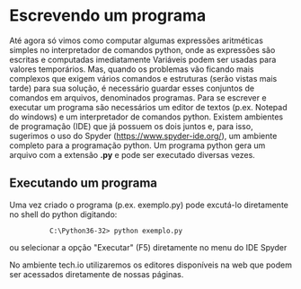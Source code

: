 # Escrevendo um programa

Até agora só vimos como computar algumas expressões aritméticas simples no interpretador de comandos python, onde as expressões são escritas e computadas imediatamente
Variáveis podem ser usadas para valores temporários.
Mas, quando os problemas vão ficando mais complexos que exigem vários comandos e estruturas (serão vistas mais tarde) para sua solução, é necessário
guardar esses conjuntos de comandos em arquivos, denominados programas.
Para se escrever e executar um programa são necessários um editor de textos (p.ex. Notepad do windows) e um interpretador de comandos python.
Existem ambientes de programação (IDE) que já possuem os dois juntos e, para isso, sugerimos o uso do Spyder (https://www.spyder-ide.org/), um ambiente completo para a programação python.
Um programa python gera um arquivo com a extensão **.py** e pode ser executado diversas vezes.

## Executando um programa
Uma vez criado o programa (p.ex. exemplo.py) pode excutá-lo diretamente no shell do python digitando:
  ```
            C:\Python36-32> python exemplo.py
  ```    
ou selecionar a opção "Executar" (F5) diretamente no menu do IDE Spyder

No ambiente tech.io utilizaremos os editores disponíveis na web que podem ser acessados diretamente de nossas páginas.

